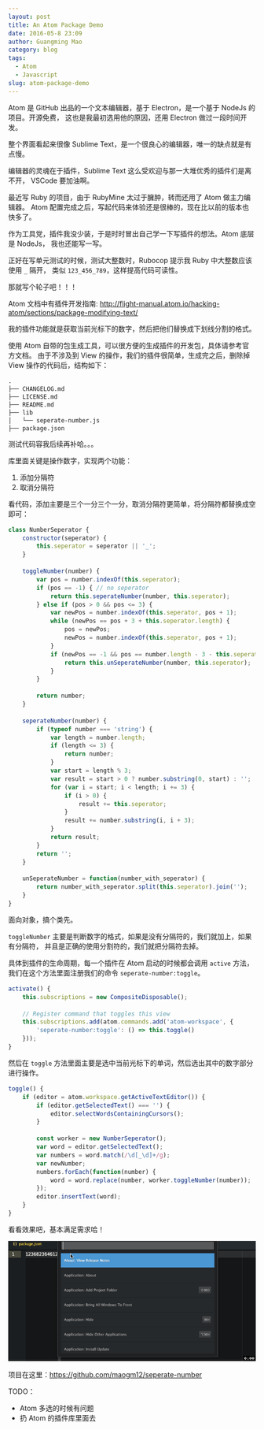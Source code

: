 ```yaml
---
layout: post
title: An Atom Package Demo
date: 2016-05-8 23:09
author: Guangming Mao
category: blog
tags:
  - Atom
  - Javascript
slug: atom-package-demo
---
```


Atom 是 GitHub 出品的一个文本编辑器，基于 Electron，是一个基于 NodeJs 的项目。开源免费，
这也是我最初选用他的原因，还用 Electron 做过一段时间开发。

整个界面看起来很像 Sublime Text，是一个很良心的编辑器，唯一的缺点就是有点慢。

编辑器的灵魂在于插件，Sublime Text 这么受欢迎与那一大堆优秀的插件们是离不开，
VSCode 要加油啊。

最近写 Ruby 的项目，由于 RubyMine 太过于臃肿，转而还用了 Atom 做主力编辑器。
Atom 配置完成之后，写起代码来体验还是很棒的，现在比以前的版本也快多了。

作为工具党，插件我没少装，于是时时冒出自己学一下写插件的想法。Atom 底层是 NodeJs，
我也还能写一写。

正好在写单元测试的时候，测试大整数时，Rubocop 提示我 Ruby 中大整数应该使用 `_` 隔开，
类似 `123_456_789`，这样提高代码可读性。

那就写个轮子吧！！！

Atom 文档中有插件开发指南:
<http://flight-manual.atom.io/hacking-atom/sections/package-modifying-text/>

我的插件功能就是获取当前光标下的数字，然后把他们替换成下划线分割的格式。

使用 Atom 自带的包生成工具，可以很方便的生成插件的开发包，具体请参考官方文档。
由于不涉及到 View 的操作，我们的插件很简单，生成完之后，删除掉 View 操作的代码后，结构如下：

```
.
├── CHANGELOG.md
├── LICENSE.md
├── README.md
├── lib
│   └── seperate-number.js
├── package.json
```

测试代码容我后续再补哈。。。

库里面关键是操作数字，实现两个功能：

1. 添加分隔符
2. 取消分隔符

看代码，添加主要是三个一分三个一分，取消分隔符更简单，将分隔符都替换成空即可：

```javascript
class NumberSeperator {
    constructor(seperator) {
        this.seperator = seperator || '_';
    }

    toggleNumber(number) {
        var pos = number.indexOf(this.seperator);
        if (pos == -1) { // no seperator
            return this.seperateNumber(number, this.seperator);
        } else if (pos > 0 && pos <= 3) {
            var newPos = number.indexOf(this.seperator, pos + 1);
            while (newPos == pos + 3 + this.seperator.length) {
                pos = newPos;
                newPos = number.indexOf(this.seperator, pos + 1);
            }
            if (newPos == -1 && pos == number.length - 3 - this.seperator.length) {
                return this.unSeperateNumber(number, this.seperator);
            }
        }

        return number;
    }

    seperateNumber(number) {
        if (typeof number === 'string') {
            var length = number.length;
            if (length <= 3) {
                return number;
            }
            var start = length % 3;
            var result = start > 0 ? number.substring(0, start) : '';
            for (var i = start; i < length; i += 3) {
                if (i > 0) {
                    result += this.seperator;
                }
                result += number.substring(i, i + 3);
            }
            return result;
        }
        return '';
    }

    unSeperateNumber = function(number_with_seperator) {
        return number_with_seperator.split(this.seperator).join('');
    }
}
```

面向对象，搞个类先。

`toggleNumber` 主要是判断数字的格式，如果是没有分隔符的，我们就加上，如果有分隔符，
并且是正确的使用分割符的，我们就把分隔符去掉。

具体到插件的生命周期，每一个插件在 Atom 启动的时候都会调用 `active` 方法，
我们在这个方法里面注册我们的命令 `seperate-number:toggle`。

```javascript
activate() {
    this.subscriptions = new CompositeDisposable();

    // Register command that toggles this view
    this.subscriptions.add(atom.commands.add('atom-workspace', {
        'seperate-number:toggle': () => this.toggle()
    }));
}
```

然后在 `toggle` 方法里面主要是选中当前光标下的单词，然后选出其中的数字部分进行操作。

```javascript
toggle() {
    if (editor = atom.workspace.getActiveTextEditor()) {
        if (editor.getSelectedText() === '') {
            editor.selectWordsContainingCursors();
        }

        const worker = new NumberSeperator();
        var word = editor.getSelectedText();
        var numbers = word.match(/\d[_\d]+/g);
        var newNumber;
        numbers.forEach(function(number) {
            word = word.replace(number, worker.toggleNumber(number));
        });
        editor.insertText(word);
    }
}
```

看看效果吧，基本满足需求哈！

![效果图](../images/atom-package-demo/toggle.gif)

项目在这里：<https://github.com/maogm12/seperate-number>

TODO：

- Atom 多选的时候有问题
- 扔 Atom 的插件库里面去